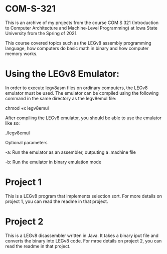 # COM-S-321
This is an archive of my projects from the course COM S 321 (Introduction to Computer Architecture and Machine-Level Programming) at Iowa State University from the Spring of 2021.

This course covered topics such as the LEGv8 assembly programming language, how computers do basic math in binary and how computer memory works.

# Using the LEGv8 Emulator:
In order to execute legv8asm files on ordinary computers, the LEGv8 emulator must be used. The emulator can be compiled using the following command in the same directory as the legv8emul file:

chmod +x legv8emul

After compiling the LEGv8 emulator, you should be able to use the emulator like so:

./legv8emul <LEGv8 file>
  
Optional parameters
  
-a: Run the emulator as an assembler, outputing a .machine file
  
-b: Run the emulator in binary emulation mode

# Project 1 
 This is a LEGv8 program that implements selection sort. For more details on project 1, you can read the readme in that project.

# Project 2 
This is a LEGv8 disassembler written in Java. It takes a binary iput file and converts the binary into LEGv8 code. For mroe details on project 2, you can read the readme in that project. 
